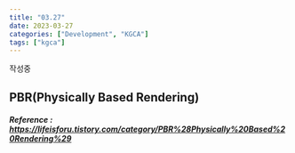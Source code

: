 ```yaml
---
title: "03.27"
date: 2023-03-27
categories: ["Development", "KGCA"]
tags: ["kgca"]
---
```

작성중
## PBR(Physically Based Rendering)
##### _Reference_ : https://lifeisforu.tistory.com/category/PBR%28Physically%20Based%20Rendering%29